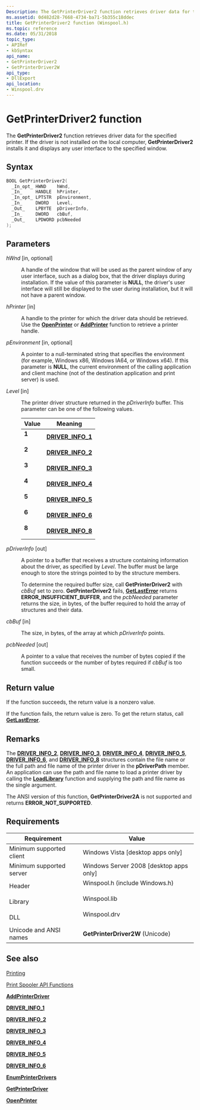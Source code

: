 ```yaml
---
Description: The GetPrinterDriver2 function retrieves driver data for the specified printer. If the driver is not installed on the local computer, GetPrinterDriver2 installs it and displays any user interface to the specified window.
ms.assetid: 0d482d28-7668-4734-ba71-5b355c18ddec
title: GetPrinterDriver2 function (Winspool.h)
ms.topic: reference
ms.date: 05/31/2018
topic_type: 
- APIRef
- kbSyntax
api_name: 
- GetPrinterDriver2
- GetPrinterDriver2W
api_type: 
- DllExport
api_location: 
- Winspool.drv
---
```


# GetPrinterDriver2 function

The **GetPrinterDriver2** function retrieves driver data for the specified printer. If the driver is not installed on the local computer, **GetPrinterDriver2** installs it and displays any user interface to the specified window.

## Syntax


```C++
BOOL GetPrinterDriver2(
  _In_opt_ HWND    hWnd,
  _In_     HANDLE  hPrinter,
  _In_opt_ LPTSTR  pEnvironment,
  _In_     DWORD   Level,
  _Out_    LPBYTE  pDriverInfo,
  _In_     DWORD   cbBuf,
  _Out_    LPDWORD pcbNeeded
);
```



## Parameters

<dl> <dt>

*hWnd* \[in, optional\]
</dt> <dd>

A handle of the window that will be used as the parent window of any user interface, such as a dialog box, that the driver displays during installation. If the value of this parameter is **NULL**, the driver's user interface will still be displayed to the user during installation, but it will not have a parent window.

</dd> <dt>

*hPrinter* \[in\]
</dt> <dd>

A handle to the printer for which the driver data should be retrieved. Use the [**OpenPrinter**](openprinter.md) or [**AddPrinter**](addprinter.md) function to retrieve a printer handle.

</dd> <dt>

*pEnvironment* \[in, optional\]
</dt> <dd>

A pointer to a null-terminated string that specifies the environment (for example, Windows x86, Windows IA64, or Windows x64). If this parameter is **NULL**, the current environment of the calling application and client machine (not of the destination application and print server) is used.

</dd> <dt>

*Level* \[in\]
</dt> <dd>

The printer driver structure returned in the *pDriverInfo* buffer. This parameter can be one of the following values.



| Value                                                                                                | Meaning                                             |
|------------------------------------------------------------------------------------------------------|-----------------------------------------------------|
| <span id="1"></span><dl> <dt>**1**</dt> </dl> | [**DRIVER\_INFO\_1**](driver-info-1.md)<br/> |
| <span id="2"></span><dl> <dt>**2**</dt> </dl> | [**DRIVER\_INFO\_2**](driver-info-2.md)<br/> |
| <span id="3"></span><dl> <dt>**3**</dt> </dl> | [**DRIVER\_INFO\_3**](driver-info-3.md)<br/> |
| <span id="4"></span><dl> <dt>**4**</dt> </dl> | [**DRIVER\_INFO\_4**](driver-info-4.md)<br/> |
| <span id="5"></span><dl> <dt>**5**</dt> </dl> | [**DRIVER\_INFO\_5**](driver-info-5.md)<br/> |
| <span id="6"></span><dl> <dt>**6**</dt> </dl> | [**DRIVER\_INFO\_6**](driver-info-6.md)<br/> |
| <span id="8"></span><dl> <dt>**8**</dt> </dl> | [**DRIVER\_INFO\_8**](driver-info-8.md)<br/> |



 

</dd> <dt>

*pDriverInfo* \[out\]
</dt> <dd>

A pointer to a buffer that receives a structure containing information about the driver, as specified by *Level*. The buffer must be large enough to store the strings pointed to by the structure members.

To determine the required buffer size, call **GetPrinterDriver2** with *cbBuf* set to zero. **GetPrinterDriver2** fails, [**GetLastError**](/windows/desktop/api/errhandlingapi/nf-errhandlingapi-getlasterror) returns **ERROR\_INSUFFICIENT\_BUFFER**, and the *pcbNeeded* parameter returns the size, in bytes, of the buffer required to hold the array of structures and their data.

</dd> <dt>

*cbBuf* \[in\]
</dt> <dd>

The size, in bytes, of the array at which *pDriverInfo* points.

</dd> <dt>

*pcbNeeded* \[out\]
</dt> <dd>

A pointer to a value that receives the number of bytes copied if the function succeeds or the number of bytes required if *cbBuf* is too small.

</dd> </dl>

## Return value

If the function succeeds, the return value is a nonzero value.

If the function fails, the return value is zero. To get the return status, call [**GetLastError**](/windows/desktop/api/errhandlingapi/nf-errhandlingapi-getlasterror).

## Remarks

The [**DRIVER\_INFO\_2**](driver-info-2.md), [**DRIVER\_INFO\_3**](driver-info-3.md), [**DRIVER\_INFO\_4**](driver-info-4.md), [**DRIVER\_INFO\_5**](driver-info-5.md), [**DRIVER\_INFO\_6**](driver-info-6.md), and [**DRIVER\_INFO\_8**](driver-info-8.md) structures contain the file name or the full path and file name of the printer driver in the **pDriverPath** member. An application can use the path and file name to load a printer driver by calling the [**LoadLibrary**](/windows/desktop/api/libloaderapi/nf-libloaderapi-loadlibrarya) function and supplying the path and file name as the single argument.

The ANSI version of this function, **GetPrinterDriver2A** is not supported and returns **ERROR\_NOT\_SUPPORTED**.

## Requirements



| Requirement | Value |
|-------------------------------------|-----------------------------------------------------------------------------------------------------------|
| Minimum supported client<br/> | Windows Vista \[desktop apps only\]<br/>                                                            |
| Minimum supported server<br/> | Windows Server 2008 \[desktop apps only\]<br/>                                                      |
| Header<br/>                   | <dl> <dt>Winspool.h (include Windows.h)</dt> </dl> |
| Library<br/>                  | <dl> <dt>Winspool.lib</dt> </dl>                   |
| DLL<br/>                      | <dl> <dt>Winspool.drv</dt> </dl>                   |
| Unicode and ANSI names<br/>   | **GetPrinterDriver2W** (Unicode)<br/>                                                               |



## See also

<dl> <dt>

[Printing](printdocs-printing.md)
</dt> <dt>

[Print Spooler API Functions](printing-and-print-spooler-functions.md)
</dt> <dt>

[**AddPrinterDriver**](addprinterdriver.md)
</dt> <dt>

[**DRIVER\_INFO\_1**](driver-info-1.md)
</dt> <dt>

[**DRIVER\_INFO\_2**](driver-info-2.md)
</dt> <dt>

[**DRIVER\_INFO\_3**](driver-info-3.md)
</dt> <dt>

[**DRIVER\_INFO\_4**](driver-info-4.md)
</dt> <dt>

[**DRIVER\_INFO\_5**](driver-info-5.md)
</dt> <dt>

[**DRIVER\_INFO\_6**](driver-info-6.md)
</dt> <dt>

[**EnumPrinterDrivers**](enumprinterdrivers.md)
</dt> <dt>

[**GetPrinterDriver**](getprinterdriver.md)
</dt> <dt>

[**OpenPrinter**](openprinter.md)
</dt> </dl>

 

